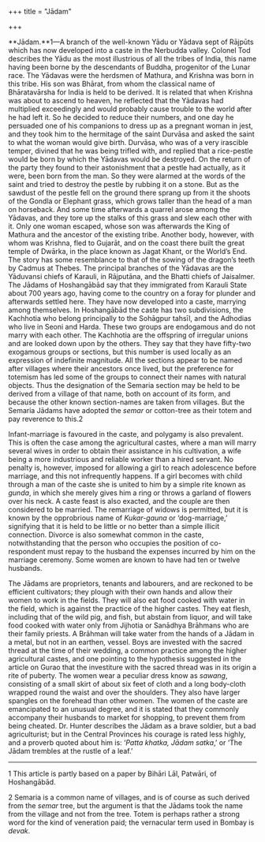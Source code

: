 +++
title = "Jādam"

+++

**Jādam.**1—A branch of the well-known Yādu or Yādava sept of Rājpūts which has now developed into a caste in the Nerbudda valley. Colonel Tod describes the Yādu as the most illustrious of all the tribes of India, this name having been borne by the descendants of Buddha, progenitor of the Lunar race. The Yādavas were the herdsmen of Mathura, and Krishna was born in this tribe. His son was Bhārat, from whom the classical name of Bhāratavārsha for India is held to be derived. It is related that when Krishna was about to ascend to heaven, he reflected that the Yādavas had multiplied exceedingly and would probably cause trouble to the world after he had left it. So he decided to reduce their numbers, and one day he persuaded one of his companions to dress up as a pregnant woman in jest, and they took him to the hermitage of the saint Durvāsa and asked the saint to what the woman would give birth. Durvāsa, who was of a very irascible temper, divined that he was being trifled with, and replied that a rice-pestle would be born by which the Yādavas would be destroyed. On the return of the party they found to their astonishment that a pestle had actually, as it were, been born from the man. So they were alarmed at the words of the saint and tried to destroy the pestle by rubbing it on a stone. But as the sawdust of the pestle fell on the ground there sprang up from it the shoots of the Gondla or Elephant grass, which grows taller than the head of a man on horseback. And some time afterwards a quarrel arose among the Yādavas, and they tore up the stalks of this grass and slew each other with it. Only one woman escaped, whose son was afterwards the King of Mathura and the ancestor of the existing tribe. Another body, however, with whom was Krishna, fled to Gujarāt, and on the coast there built the great temple of Dwārka, in the place known as Jagat Khant, or the World’s End. The story has some resemblance to that of the sowing of the dragon’s teeth by Cadmus at Thebes. The principal branches of the Yādavas are the Yāduvansi chiefs of Karauli, in Rājputāna, and the Bhatti chiefs of Jaisalmer. The Jādams of Hoshangābād say that they immigrated from Karauli State about 700 years ago, having come to the country on a foray for plunder and afterwards settled here. They have now developed into a caste, marrying among themselves. In Hoshangābād the caste has two subdivisions, the Kachhotia who belong principally to the Sohāgpur tahsīl, and the Adhodias who live in Seoni and Harda. These two groups are endogamous and do not marry with each other. The Kachhotia are the offspring of irregular unions and are looked down upon by the others. They say that they have fifty-two exogamous groups or sections, but this number is used locally as an expression of indefinite magnitude. All the sections appear to be named after villages where their ancestors once lived, but the preference for totemism has led some of the groups to connect their names with natural objects. Thus the designation of the Semaria section may be held to be derived from a village of that name, both on account of its form, and because the other known section-names are taken from villages. But the Semaria Jādams have adopted the *semar* or cotton-tree as their totem and pay reverence to this.2

Infant-marriage is favoured in the caste, and polygamy is also prevalent. This is often the case among the agricultural castes, where a man will marry several wives in order to obtain their assistance in his cultivation, a wife being a more industrious and reliable worker than a hired servant. No penalty is, however, imposed for allowing a girl to reach adolescence before marriage, and this not infrequently happens. If a girl becomes with child through a man of the caste she is united to him by a simple rite known as *gunda*, in which she merely gives him a ring or throws a garland of flowers over his neck. A caste feast is also exacted, and the couple are then considered to be married. The remarriage of widows is permitted, but it is known by the opprobrious name of *Kukar-gauna* or ‘dog-marriage,’ signifying that it is held to be little or no better than a simple illicit connection. Divorce is also somewhat common in the caste, notwithstanding that the person who occupies the position of co-respondent must repay to the husband the expenses incurred by him on the marriage ceremony. Some women are known to have had ten or twelve husbands.

The Jādams are proprietors, tenants and labourers, and are reckoned to be efficient cultivators; they plough with their own hands and allow their women to work in the fields. They will also eat food cooked with water in the field, which is against the practice of the higher castes. They eat flesh, including that of the wild pig, and fish, but abstain from liquor, and will take food cooked with water only from Jijhotia or Sanādhya Brāhmans who are their family priests. A Brāhman will take water from the hands of a Jādam in a metal, but not in an earthen, vessel. Boys are invested with the sacred thread at the time of their wedding, a common practice among the higher agricultural castes, and one pointing to the hypothesis suggested in the article on Gurao that the investiture with the sacred thread was in its origin a rite of puberty. The women wear a peculiar dress know as *sawang*, consisting of a small skirt of about six feet of cloth and a long body-cloth wrapped round the waist and over the shoulders. They also have larger spangles on the forehead than other women. The women of the caste are emancipated to an unusual degree, and it is stated that they commonly accompany their husbands to market for shopping, to prevent them from being cheated. Dr. Hunter describes the Jādam as a brave soldier, but a bad agriculturist; but in the Central Provinces his courage is rated less highly, and a proverb quoted about him is: ‘*Patta khatka, Jādam satka*,’ or ‘The Jādam trembles at the rustle of a leaf.’

___________________

1 This article is partly based on a paper by Bihāri Lāl, Patwāri, of Hoshangābād.

2 Semaria is a common name of villages, and is of course as such derived from the *semar* tree, but the argument is that the Jādams took the name from the village and not from the tree. Totem is perhaps rather a strong word for the kind of veneration paid; the vernacular term used in Bombay is *devak*.

